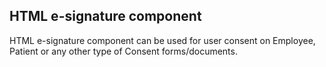 ## HTML e-signature component
HTML e-signature component can be used for user consent on Employee, Patient or any other type of Consent forms/documents.


